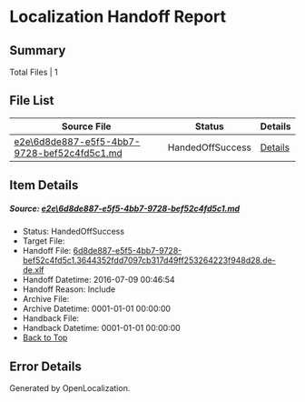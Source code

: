 # <a name='report-top'></a> Localization Handoff Report

## Summary
 Total Files | 1

## File List
 Source File | Status | Details 
 ----------- | ------ | ------- 
 [e2e\6d8de887-e5f5-4bb7-9728-bef52c4fd5c1.md](https://github.com/OpenLocalizationTestOrg/oltest/blob/2a6d2103b61994924ef3861532bbb32d63f82451/e2e/6d8de887-e5f5-4bb7-9728-bef52c4fd5c1.md) | HandedOffSuccess | [Details](#bdf4521df8be2ec432e58ec46fcbdfcc20ce06d56)

## Item Details
##### <a name='bdf4521df8be2ec432e58ec46fcbdfcc20ce06d56'></a> Source: [e2e\6d8de887-e5f5-4bb7-9728-bef52c4fd5c1.md](https://github.com/OpenLocalizationTestOrg/oltest/blob/2a6d2103b61994924ef3861532bbb32d63f82451/e2e/6d8de887-e5f5-4bb7-9728-bef52c4fd5c1.md)
* Status: HandedOffSuccess
* Target File: 
* Handoff File: [6d8de887-e5f5-4bb7-9728-bef52c4fd5c1.3644352fdd7097cb317d49ff253264223f948d28.de-de.xlf](https://github.com/OpenLocalizationTestOrg/olhandoff-e2e/blob/ec7a7292509f6d6d5f9c1ac2de93e9de746934ae/ol-handoff/OpenLocalizationTestOrg/oltest-dede-fly/ci/ht/6d8de887-e5f5-4bb7-9728-bef52c4fd5c1.3644352fdd7097cb317d49ff253264223f948d28.de-de.xlf)
* Handoff Datetime: 2016-07-09 00:46:54
* Handoff Reason: Include
* Archive File: 
* Archive Datetime: 0001-01-01 00:00:00
* Handback File: 
* Handback Datetime: 0001-01-01 00:00:00
* [Back to Top](#report-top)


## Error Details

Generated by OpenLocalization.

